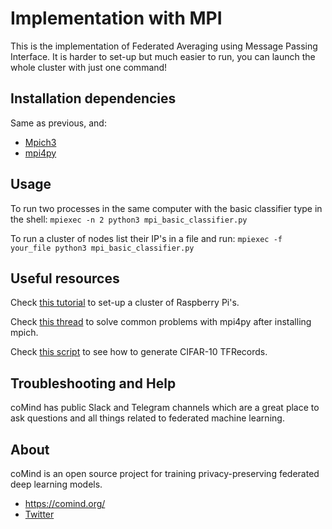 # Implementation with MPI

This is the implementation of Federated Averaging using Message Passing Interface. It is harder to set-up but much easier to run, you can launch the whole cluster with just one command!

## Installation dependencies

Same as previous, and:
- [Mpich3](https://www.mpich.org/)
- [mpi4py](https://mpi4py.readthedocs.io/en/stable/)

## Usage

To run two processes in the same computer with the basic classifier type in the shell: `mpiexec -n 2 python3 mpi_basic_classifier.py`

To run a cluster of nodes list their IP's in a file and run: `mpiexec -f your_file python3 mpi_basic_classifier.py`

## Useful resources

Check [this tutorial](https://lleksah.wordpress.com/2016/04/11/configuring-a-raspberry-cluster-with-mpi/) to set-up a cluster of Raspberry Pi's.

Check [this thread](https://raspberrypi.stackexchange.com/questions/54103/how-to-install-mpi4py-on-for-python3-on-raspberry-pi-after-installing-mpich) to solve common problems with mpi4py after installing mpich.

Check [this script](https://github.com/tensorflow/models/blob/master/tutorials/image/cifar10_estimator/generate_cifar10_tfrecords.py) to see how to generate CIFAR-10 TFRecords.

## Troubleshooting and Help

coMind has public Slack and Telegram channels which are a great place to ask questions and all things related to federated machine learning.

## About

coMind is an open source project for training privacy-preserving federated deep learning models. 

* https://comind.org/
* [Twitter](https://twitter.com/coMindOrg)
